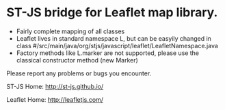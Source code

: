 ST-JS bridge for Leaflet map library.
=====================================

+ Fairly complete mapping of all classes
+ Leaflet lives in standard namespace L, but can be easyily changed in class #/src/main/java/org/stjs/javascript/leaflet/LeafletNamespace.java
+ Factory methods like L.marker are not supported, please use the classical constructor method (new Marker)

Please report any problems or bugs you encounter.

ST-JS Home:
http://st-js.github.io/

Leaflet Home:
http://leafletjs.com/